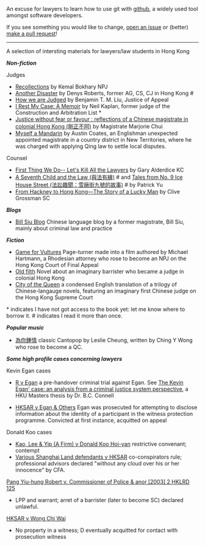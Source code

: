 An excuse for lawyers to learn how to use git with [github](https://www.youtube.com/watch?v=pBy1zgt0XPc), a widely used tool amongst software developers.

If you see something you would like to change, [open an issue](https://github.com/3willows/hk-legal-history-snippets/issues) or (better) [make a pull request](https://github.com/3willows/hk-legal-history-snippets/pulls)!

---

A selection of intersting materials for lawyers/law students in Hong Kong

***Non-fiction***

Judges
- [Recollections](https://www.sweetandmaxwell.com.hk/BookStore/showProduct.asp?countrycode=HK&id=2258&subjID=&ptab=1&bookstore=1&g=l15e43&ec=QSNBGDKTJJVZRUJQFVYJZLEDBTVQRLIGGGRYABQHEUINZJSCRSLOATPHUG) by Kemal Bokhary NPJ
- [Another Disaster](https://en.wikipedia.org/wiki/Denys_Roberts) by Denys Roberts, former AG, CS, CJ in Hong Kong #
- [How we are Judged](https://www.cityu.edu.hk/upress/how-are-we-judged) by Benjamin T. M. Liu, Justice of Appeal
- [I Rest My Case: A Memoir](https://books.google.com.hk/books/about/I_Rest_My_Case.html?id=OIG4jwEACAAJ&redir_esc=y) by Neil Kaplan, former judge of the Construction and Arbitration List *
- [Justice without fear or favour : reflections of a Chinese magistrate in colonial Hong Kong (剛正不阿)](https://billsiu.blogspot.com/2011/07/blog-post_20.html) by Magistrate Marjorie Chui
- [Myself a Mandarin](https://global.oup.com/academic/product/myself-a-mandarin-9780195841992?lang=3n&cc=bg) by Austin Coates, an Englishman unexpected  appointed magistrate in a country district in New Territories, where he was charged with applying Qing law to settle local disputes. 

Counsel
- [First Thing We Do-- Let's Kill All the Lawyers](https://www.abebooks.com/first-edition/First-Thing-Do---Kill-Lawyers-Gary/14494316475/bd) by  Gary Alderdice KC
- [A Seventh Child and the Law (與法有緣)](https://hkupress.hku.hk/index.php?route=product/product&product_id=1471) # and [Tales from No. 9 Ice House Street (法訟趣聞：雪廠街九號的故事)](https://hkupress.hku.hk/Tales_from_9_Ice_House_Street) # by Patrick Yu
- [From Hackney to Hong Kong—The Story of a Lucky Man](https://hkupress.hku.hk/index.php?route=product/product&product_id=553) by Clive Grossman SC

***Blogs***

- [Bill Siu Blog](https://billsiu.blogspot.com/) Chinese language blog by a former magistrate, Bill Siu, mainly about criminal law and practice

***Fiction***

- [Game for Vultures](https://en.wikipedia.org/wiki/Game_for_Vultures)  Page-turner made into a film authored by Michael Hartmann, a Rhodesian attorney who rose to become an NPJ on the Hong Kong Court of Final Appeal
- [Old filth](https://headbutler.com/reviews/jane-gardam-old-filth/)  Novel about an imaginary barrister who became a judge in colonial Hong Kong
- [City of the Queen](https://hkupress.hku.hk/index.php?route=product/product&product_id=1192) a condensed English translation of a trilogy of Chinese-langauge novels, featuring an imaginary first Chinese judge on the Hong Kong Supreme Court

  
\* indicates I have not got access to the book yet: let me know where to borrow it.
\# indicates I read it more than once.


***Popular music***

- [為你鍾情](https://www.youtube.com/watch?v=lkd06VLJGQg) classic Cantopop by Leslie Cheung, written by Ching Y Wong who rose to become a QC.

***Some high profile cases concerning lawyers***

Kevin Egan cases
- [R v Egan](https://billsiu.blogspot.com/2013/06/blog-post_2.html) a pre-handover criminal trial against Egan.  See [The Kevin Egan' case: an analysis from a criminal justice system perspective](https://hub.hku.hk/handle/10722/28045), a HKU Masters thesis by  Dr. B.C. Connell

- [HKSAR v Egan & Others](https://www.news.gov.hk/isd/ebulletin/en/category/lawandorder/html/8e0362f1-5484-41ac-8e06-8941318e0129.htm) Egan was prosecuted for attempting to disclose information about the identity of a participant in the witness protection programme.  Convicted at first instance, acquitted on appeal

Donald Koo cases
- [Kao, Lee & Yip (A Firm) v Donald Koo Hoi-yan](https://webb-site.com/dbpub/artlinks.asp?s=3145) restrictive convenant; contempt
- [Various Shanghai Land defendants v HKSAR](https://webb-site.com/dbpub/artlinks.asp?s=5984) co-conspirators rule; professional advisors declared "without any cloud over his or her innocence" by CFA.

[Pang Yiu-hung Robert v. Commissioner of Police & anor [2003] 2 HKLRD 125](https://legalref.judiciary.hk/lrs/common/search/search_result_detail_frame.jsp?DIS=23638&QS=%28%7BPang+Yiu%5C-%5Chung+Robert%7D+%25parties%29%7C%28Pang%2CYiu-hung%2CRobert%29&TP=JU)
- LPP and warrant; arret of a barrister (later to become SC) declared unlawful.

[HKSAR v Wong Chi Wai](https://endlesslawstudy.blogspot.com/2014/07/hksar-v.html)
- No property in a witness; D eventually acquitted for contact with prosecution witness
  
